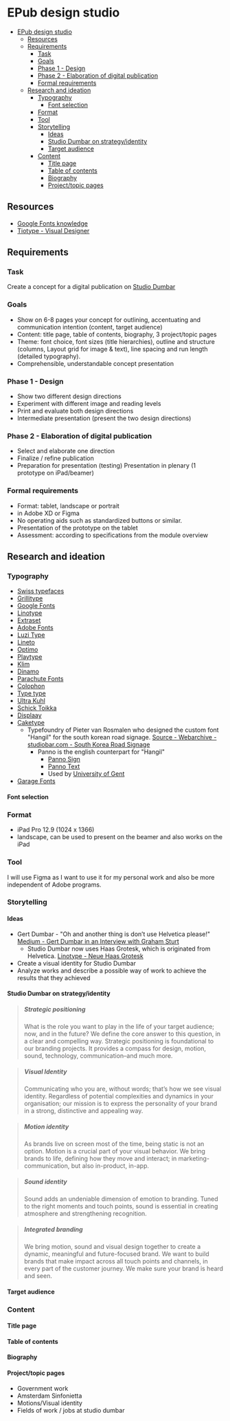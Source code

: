 # EPub design studio

- [EPub design studio](#epub-design-studio)
  - [Resources](#resources)
  - [Requirements](#requirements)
    - [Task](#task)
    - [Goals](#goals)
    - [Phase 1 - Design](#phase-1---design)
    - [Phase 2 - Elaboration of digital publication](#phase-2---elaboration-of-digital-publication)
    - [Formal requirements](#formal-requirements)
  - [Research and ideation](#research-and-ideation)
    - [Typography](#typography)
      - [Font selection](#font-selection)
    - [Format](#format)
    - [Tool](#tool)
    - [Storytelling](#storytelling)
      - [Ideas](#ideas)
      - [Studio Dumbar on strategy/identity](#studio-dumbar-on-strategyidentity)
      - [Target audience](#target-audience)
    - [Content](#content)
      - [Title page](#title-page)
      - [Table of contents](#table-of-contents)
      - [Biography](#biography)
      - [Project/topic pages](#projecttopic-pages)

## Resources

- [Google Fonts knowledge](https://fonts.google.com/knowledge)
- [Tiotype - Visual Designer](https://tiotype.com/)

## Requirements

### Task

Create a concept for a digital publication on [Studio Dumbar](https://studiodumbar.com/)

### Goals

- Show on 6-8 pages your concept for outlining, accentuating and
 communication intention (content, target audience)
- Content: title page, table of contents, biography, 3 project/topic pages
- Theme: font choice, font sizes (title hierarchies), outline and structure (columns,
 Layout grid for image & text), line spacing and run length (detailed typography).
- Comprehensible, understandable concept presentation

### Phase 1 - Design

- Show two different design directions
- Experiment with different image and reading levels
- Print and evaluate both design directions
- Intermediate presentation (present the two design directions)

### Phase 2 - Elaboration of digital publication

- Select and elaborate one direction
- Finalize / refine publication
- Preparation for presentation (testing)
Presentation in plenary (1 prototype on iPad/beamer)

### Formal requirements

- Format: tablet, landscape or portrait
- in Adobe XD or Figma
- No operating aids such as standardized buttons or similar.
- Presentation of the prototype on the tablet
- Assessment: according to specifications from the module overview


## Research and ideation

### Typography

- [Swiss typefaces](https://www.swisstypefaces.com/)
- [Grillitype](https://www.grillitype.com/)
- [Google Fonts](https://fonts.google.com/)
- [Linotype](https://www.linotype.com/)
- [Extraset](https://extraset.ch/)
- [Adobe Fonts](https://fonts.adobe.com/)
- [Luzi Type](https://www.luzi-type.ch/)
- [Lineto](https://lineto.com/)
- [Optimo](https://optimo.ch/)
- [Playtype](https://playtype.com/)
- [Klim](https://klim.co.nz/)
- [Dinamo](https://abcdinamo.com/)
- [Parachute Fonts](https://parachutefonts.com/)
- [Colophon](https://www.colophon-foundry.org/)
- [Type type](https://typetype.org/)
- [Ultra Kuhl](https://ultra-kuhl.com/)
- [Schick Toikka](https://www.schick-toikka.com/)
- [Displaay](https://displaay.net/)
- [Caketype](https://www.caketype.com/)
  - Typefoundry of Pieter van Rosmalen who designed the custom font "Hangil" for the south korean road signage. [Source - Webarchive - studiobar.com - South Korea Road Signage](https://web.archive.org/web/20130424134919/http://studiodumbar.com/work/south-korean-road-signage)
    - Panno is the english counterpart for "Hangil"
      - [Panno Sign](https://fonts.adobe.com/fonts/panno-sign)
      - [Panno Text](https://fonts.adobe.com/fonts/panno-text)
      - Used by [University of Gent](https://www.ugent.be/)
- [Garage Fonts](https://garagefonts.com/)

#### Font selection



### Format

- iPad Pro 12.9 (1024 x 1366)
- landscape, can be used to present on the beamer and also works on the iPad

### Tool

I will use Figma as I want to use it for my personal work and also be more independent of Adobe programs.

### Storytelling

#### Ideas

- Gert Dumbar - "Oh and another thing is don’t use Helvetica please!" [Medium - Gert Dumbar in an Interview with Graham Sturt](https://medium.com/dutch-design-heroes/dutch-design-heroes-gert-dumbar-17cde989261d)
  - Studio Dumbar now uses Haas Grotesk, which is originated from Helvetica. [Linotype - Neue Haas Grotesk](https://www.linotype.com/de/6598/neue-haas-grotesk.html)
- Create a visual identity for Studio Dumbar
- Analyze works and describe a possible way of work to achieve the results that they achieved

#### Studio Dumbar on strategy/identity

> ##### Strategic positioning
> What is the role you want to play in the life of your target audience; now, and in the future? We define the core answer to this question, in a clear and compelling way. Strategic positioning is foundational to our branding projects. It provides a compass for design, motion, sound, technology, communication–and much more.

> ##### Visual Identity
> Communicating who you are, without words; that’s how we see visual identity. Regardless of potential complexities and dynamics in your organisation; our mission is to express the personality of your brand in a strong, distinctive and appealing way. 

> ##### Motion identity
> As brands live on screen most of the time, being static is not an option. Motion is a crucial part of your visual behavior. We bring brands to life, defining how they move and interact; in marketing-communication, but also in-product, in-app.

> ##### Sound identity
> Sound adds an undeniable dimension of emotion to branding. Tuned to the right moments and touch points, sound is essential in creating atmosphere and strengthening recognition.

> ##### Integrated branding
> We bring motion, sound and visual design together to create a dynamic, meaningful and future-focused brand. We want to build brands that make impact across all touch points and channels, in every part of the customer journey. We make sure your brand is heard and seen.

#### Target audience

### Content

#### Title page

#### Table of contents

#### Biography


#### Project/topic pages

- Government work
- Amsterdam Sinfonietta
- Motions/Visual identity
- Fields of work / jobs at studio dumbar